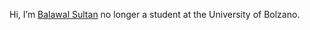 Hi, I’m [Balawal Sultan](https://github.com/BalawalSultan) no longer a student at the University of Bolzano.
